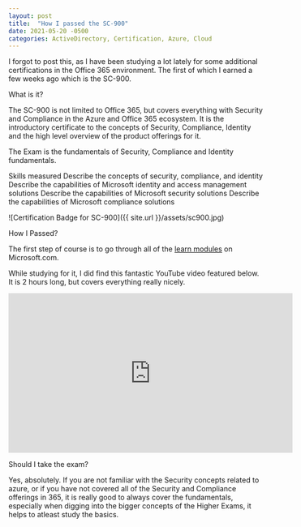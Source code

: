 ```yaml
---
layout: post
title:  "How I passed the SC-900"
date: 2021-05-20 -0500
categories: ActiveDirectory, Certification, Azure, Cloud
---
```

I forgot to post this, as I have been studying a lot lately for some additional certifications in the Office 365 environment. The first of which I earned a few weeks ago which is the SC-900.

What is it?

The SC-900 is not limited to Office 365, but covers everything with Security and Compliance in the Azure and Office 365 ecosystem. It is the introductory certificate to the concepts of Security, Compliance, Identity and the high level overview of the product offerings for it.

The Exam is the fundamentals of Security, Compliance and Identity fundamentals.

Skills measured
Describe the concepts of security, compliance, and identity
Describe the capabilities of Microsoft identity and access management solutions
Describe the capabilities of Microsoft security solutions
Describe the capabilities of Microsoft compliance solutions

![Certification Badge for SC-900]({{ site.url }}/assets/sc900.jpg)

How I Passed?

The first step of course is to go through all of the [learn modules]([https://docs.microsoft.com/en-us/learn/certifications/exams/sc-900]) on Microsoft.com.

While studying for it, I did find this fantastic YouTube video featured below. It is 2 hours long, but covers everything really nicely.

<iframe width="560" height="315" src="https://www.youtube.com/embed/Bz-8jM3jg-8" frameborder="0" allow="autoplay; encrypted-media" allowfullscreen></iframe>

Should I take the exam?

Yes, absolutely. If you are not familiar with the Security concepts related to azure, or if you have not covered all of the Security and Compliance offerings in 365, it is really good to always cover the fundamentals, especially when digging into the bigger concepts of the Higher Exams, it helps to atleast study the basics.